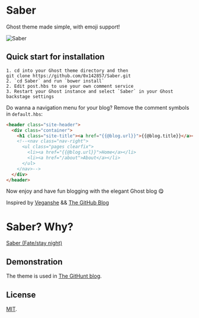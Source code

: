 # Saber

Ghost theme made simple, with emoji support!

![Saber](http://wallpapers.wallhaven.cc/wallpapers/full/wallhaven-193382.jpg)

## Quick start for installation

```
1. cd into your Ghost theme directory and then 
git clone https://github.com/0x142857/Saber.git
2. `cd Saber` and run `bower install`
2. Edit post.hbs to use your own comment service
3. Restart your Ghost instance and select `Saber` in your Ghost backstage settings
```

Do wanna a navigation menu for your blog? Remove the comment symbols in `default.hbs`:

```html
<header class="site-header">
  <div class="container">
    <h1 class="site-title"><a href="{{@blog.url}}">{{@blog.title}}</a></h1>
    <!--<nav class="nav-right">
      <ul class="pages clearfix">
        <li><a href="{{@blog.url}}">Home</a></li>
        <li><a href="/about">About</a></li>
      </ul>
    </nav>-->
  </div>
</header>
```

Now enjoy and have fun blogging with the elegant Ghost blog 😋

Inspired by [Veganshe](http://www.veganshe.com) && [The GitHub Blog](https://github.com/blog)

# Saber? Why?

[Saber (Fate/stay night)](http://en.wikipedia.org/wiki/Saber_(Fate/stay_night))

## Demonstration

The theme is used in [The GitHunt blog](https://blog.githunt.io).

## License

[MIT](LICENSE).



